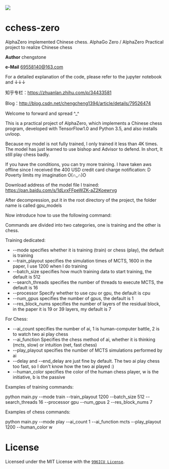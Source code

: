 <a href="https://996.icu"><img src="https://img.shields.io/badge/link-996.icu-red.svg"></a>
# cchess-zero
AlphaZero implemented Chinese chess. AlphaGo Zero / AlphaZero Practical project to realize Chinese chess

__Author__ chengstone

__e-Mail__ 69558140@163.com

For a detailed explanation of the code, please refer to the jupyter notebook and ↓↓↓

知乎专栏：https://zhuanlan.zhihu.com/p/34433581

Blog：http://blog.csdn.net/chengcheng1394/article/details/79526474

Welcome to forward and spread ^_^

This is a practical project of AlphaZero, which implements a Chinese chess program, developed with TensorFlow1.0 and Python 3.5, and also installs uvloop.

Because my model is not fully trained, I only trained it less than 4K times. The model has just learned to use bishop and Advisor to defend. In short, It still play chess badly.

If you have the conditions, you can try more training. I have taken aws offline since I received the 400 USD credit card charge notification: D Poverty limits my imagination O(∩_∩)O

Download address of the model file I trained: https://pan.baidu.com/s/1dLvxFFpeWZK-aZ2Koewrvg

After decompression, put it in the root directory of the project, the folder name is called gpu_models

Now introduce how to use the following command:

Commands are divided into two categories, one is training and the other is chess.

Training dedicated:

 - --mode specifies whether it is training (train) or chess (play), the default is training
 - --train_playout specifies the simulation times of MCTS, 1600 in the paper, I use 1200 when I do training
 - --batch_size specifies how much training data to start training, the default is 512
 - --search_threads specifies the number of threads to execute MCTS, the default is 16
 - --processor Specify whether to use cpu or gpu, the default is cpu
 - --num_gpus specifies the number of gpus, the default is 1
 - --res_block_nums specifies the number of layers of the residual block, in the paper it is 19 or 39 layers, my default is 7


For Chess:

 - --ai_count specifies the number of ai, 1 is human-computer battle, 2 is to watch two ai play chess
 - --ai_function Specifies the chess method of ai, whether it is thinking (mcts, slow) or intuition (net, fast chess)
 - --play_playout specifies the number of MCTS simulations performed by ai
 - --delay and --end_delay are just fine by default. The two ai play chess too fast, so I don't know how the two ai played :)
 - --human_color specifies the color of the human chess player, w is the initiative, b is the passive


Examples of training commands:

python main.py --mode train --train_playout 1200 --batch_size 512 --search_threads 16 --processor gpu --num_gpus 2 --res_block_nums 7

Examples of chess commands:

python main.py --mode play --ai_count 1 --ai_function mcts --play_playout 1200 --human_color w

# License
Licensed under the MIT License with the [`996ICU License`](https://github.com/996icu/996.ICU/blob/master/LICENSE).